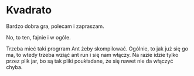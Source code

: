 # Kvadrato
Bardzo dobra gra, polecam i zapraszam.

No, to ten, fajnie i w ogóle.


Trzeba mieć taki progrram Ant żeby skompilować. Ogólnie, to jak już się go ma, to wtedy trzeba wziąć ant run i się nam włączy.
Na razie idzie tylko przez plik jar, bo są tak pliki poukładane, że się nawet nie da włączyć chyba.
